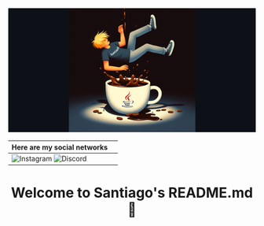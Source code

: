 ##

<div id="header" align="center">

![Santiago Devotech Github's banner](santidevotechgbBanner2.png)

|Here are my social networks||
| --- | --- |
| ![Instagram](https://img.shields.io/badge/Instagram-%23E4405F.svg?style=for-the-badge&logo=Instagram&logoColor=white) ![Discord](https://img.shields.io/badge/Discord-%235865F2.svg?style=for-the-badge&logo=discord&logoColor=white)|

<h1 align="center"> 

Welcome to Santiago's README.md 👋

</h1>

<h3 align="center">

</h3>

</div>
